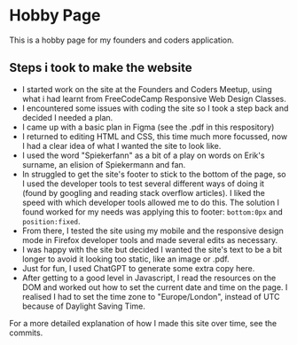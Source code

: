 # Hobby Page
This is a hobby page for my founders and coders application.

## Steps i took to make the website
- I started work on the site at the Founders and Coders Meetup, using what i had learnt from FreeCodeCamp Responsive Web Design Classes.
- I encountered some issues with coding the site so I took a step back and decided I needed a plan. 
- I came up with a basic plan in Figma (see the .pdf in this respository)
- I returned to editing HTML and CSS, this time much more focussed, now I had a clear idea of what I wanted the site to look like.  
- I used the word "Spiekerfann" as a bit of a play on words on Erik's surname, an elision of Spiekermann and fan. 
- In struggled to get the site's footer to stick to the bottom of the page, so I used the developer tools to test several different ways of doing it (found by googling and reading stack overflow articles). I liked the speed with which developer tools allowed me to do this. The solution I found worked for my needs was applying this to footer: ```bottom:0px``` and ```position:fixed```.
- From there, I tested the site using my mobile and the responsive design mode in Firefox developer tools and made several edits as necessary.
- I was happy with the site but decided I wanted the site's text to be a bit longer to avoid it looking too static, like an image or .pdf. 
- Just for fun, I used ChatGPT to generate some extra copy here. 
- After getting to a good level in Javascript, I read the resources on the DOM and worked out how to set the current date and time on the page. I realised I had to set the time zone to "Europe/London", instead of UTC because of Daylight Saving Time. 

For a more detailed explanation of how I made this site over time, see the commits.
